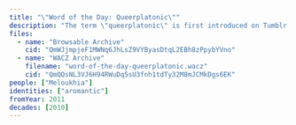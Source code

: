 ```yaml
---
title: "\"Word of the Day: Queerplatonic\""
description: "The term \"queerplatonic\" is first introduced on Tumblr by its coiner"
files:
  - name: "Browsable Archive"
    cid: "QmWJjmpjeF1MWNq6JhLsZ9VYByasDtqL2EBh8zPpybYVno"
  - name: "WACZ Archive"
    filename: "word-of-the-day-queerplatonic.wacz"
    cid: "QmQQsNL3VJ6H94RWuDq5sU3fnh1tdTy32M8mJCMkDgs6EK"
people: ["Meloukhia"]
identities: ["aromantic"]
fromYear: 2011
decades: [2010]
---
```

